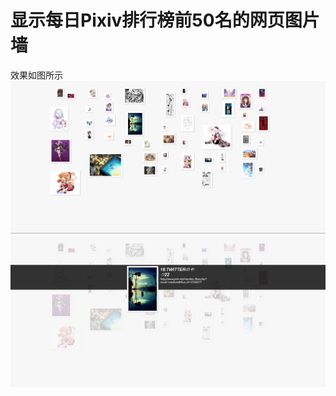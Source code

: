 # 显示每日Pixiv排行榜前50名的网页图片墙
效果如图所示
![image](https://github.com/616891636/pixiv_wall/blob/master/simple/0001.png)
![image](https://github.com/616891636/pixiv_wall/blob/master/simple/0002.png)

